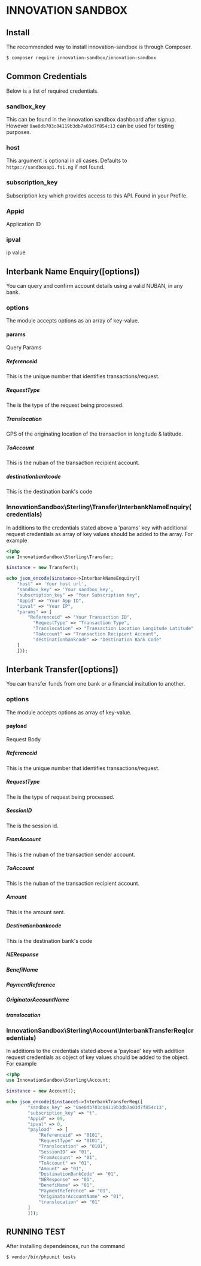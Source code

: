 # INNOVATION SANDBOX

## Install
The recommended way to install innovation-sandbox is through Composer.

```bash
$ composer require innovation-sandbox/innovation-sandbox
```

## Common Credentials
Below is a list of required credentials.

### sandbox_key
This can be found in the innovation sandbox dashboard after signup. However `0ae0db703c04119b3db7a03d7f854c13` can be used for testing purposes.

### host
This argument is optional in all cases. Defaults to `https://sandboxapi.fsi.ng` if not found.

### subscription_key
Subscription key which provides access to this API. Found in your Profile.

### Appid
Application ID

### ipval
ip value


## Interbank Name Enquiry([options])
You can query and confirm account details using a valid NUBAN, in any bank.

### options
The module accepts options as an array of key-value.

#### params
Query Params

##### Referenceid
This is the unique number that identifies transactions/request.

##### RequestType
The is the type of the request being processed.

##### Translocation
GPS of the originating location of the transaction in longitude & latitude.

##### ToAccount
This is the nuban of the transaction recipient account.

##### destinationbankcode
This is the destination bank's code



### InnovationSandbox\Sterling\Transfer\InterbankNameEnquiry(credentials)
In additions to the credentials stated above a 'params' key with additional request credentials as array of key values should be added to the array. For example

```php
<?php
use InnovationSandbox\Sterling\Transfer;

$instance = new Transfer();

echo json_encode($instance->InterbankNameEnquiry([
    "host" => 'Your host url',
    "sandbox_key" => 'Your sandbox_key',
    "subscription_key" => "Your Subscription Key",
    "Appid" => "Your App ID",
    "ipval" => "Your IP",
    "params" => [
        "Referenceid" => "Your Transaction ID",
		  "RequestType" => "Transaction Type",
		  "Translocation" => "Transaction Location Longitude Latitude",
		  "ToAccount" => "Transaction Recipient Account",
		  "destinationbankcode" => "Destination Bank Code"
    ]
    ]));
```

## Interbank Transfer([options])
You can transfer funds from one bank or a financial insitution to another.

### options
The module accepts options as array of key-value.

#### payload
Request Body

##### Referenceid
This is the unique number that identifies transactions/request.

##### RequestType
The is the type of request being processed.

##### SessionID
The is the session id.

##### FromAccount
This is the nuban of the transaction sender account.

##### ToAccount
This is the nuban of the transaction recipient account.

##### Amount
This is the amount sent.

##### Destinationbankcode
This is the destination bank's code

##### NEResponse
##### BenefiName
##### PaymentReference
##### OriginatorAccountName
##### translocation

### InnovationSandbox\Sterling\Account\InterbankTransferReq(credentials)
In additions to the credentials stated above a 'payload' key with addition request credentials as object of key values should be added to the object. For example

```php
<?php
use InnovationSandbox\Sterling\Account;

$instance = new Account();

echo json_encode($instance5->InterbankTransferReq([
        "sandbox_key" => "0ae0db703c04119b3db7a03d7f854c13",
        "subscription_key" => "t",
        "Appid" => 69,
        "ipval" => 0,
        "payload"  => [
            "Referenceid" => "0101",
            "RequestType" => "0101",
            "Translocation" => "0101",
            "SessionID" => "01",
            "FromAccount" => "01",
            "ToAccount" => "01",
            "Amount" => "01",
            "DestinationBankCode" => "01",
            "NEResponse" => "01",
            "BenefiName" => "01",
            "PaymentReference" => "01",
            "OriginatorAccountName" => "01",
            "translocation" => "01"
        ]
        ]));
```

## RUNNING TEST
After installing dependeinces, run the command 
```bash
$ vendor/bin/phpunit tests
```
